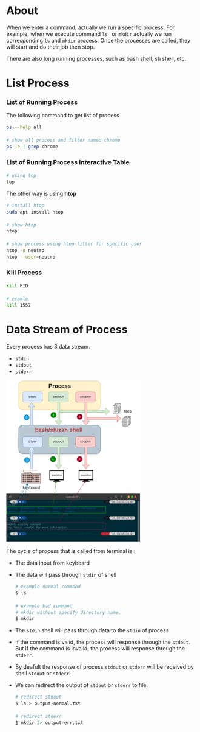 # About
When we enter a command, actually we run a specific process. 
For example, when we execute command <code>ls </code> or <code>mkdir</code> actually we run corresponding <code>ls</code> and <code>mkdir</code> process. Once the processes are called, they will start and do their job then stop.

There are also long running processes, such as bash shell, sh shell, etc.

# List Process


### List of Running Process
The following command to get list of process
```bash
ps --help all

# show all process and filter named chrome
ps -e | grep chrome
```

### List of Running Process Interactive Table
```bash
# using top
top
```

The other way is using **htop**
```bash
# install htop
sudo apt install htop

# show htop
htop

# show process using htop filter for specific user
htop -u neutro
htop --user=neutro 
```

### Kill Process

```bash
kill PID

# examle
kill 1557
```

# Data Stream of Process
Every process has 3 data stream.
- <code>stdin</code>
- <code>stdout</code>
- <code>stderr</code>

<img src="../images/stdin-stdout-stderr.png" alt="" width="70%" height="50%"/>

The cycle of process that is called from terminal is :
- The data input from keyboard
- The data will pass through <code>stdin</code> of shell
    ```bash
    # example normal command
    $ ls

    # example bad command
    # mkdir without specify directory name.
    $ mkdir
    ```
- The <code>stdin</code> shell will pass through data to the <code>stdin</code> of process
- If the command is valid, the process will response through the <code>stdout</code>. But if the command is invalid, the process will response through the <code>stderr</code>.

- By deafult the response of process <code>stdout</code> or <code>stderr</code> will be received by shell <code>stdout</code> or <code>stderr</code>. 

- We can redirect the output of <code>stdout</code> or <code>stderr</code> to file.
    ```bash
    # redirect stdout
    $ ls > output-normal.txt

    # redirect stderr
    $ mkdir 2> output-err.txt
    ```